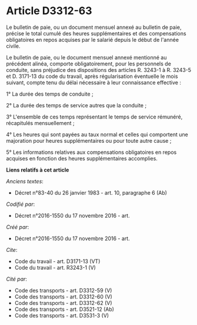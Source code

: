 # Article D3312-63

Le bulletin de paie, ou un document mensuel annexé au bulletin de paie, précise le total cumulé des heures supplémentaires et
des compensations obligatoires en repos acquises par le salarié depuis le début de l'année civile. 

Le bulletin de paie, ou le document mensuel annexé mentionné au précédent alinéa, comporte obligatoirement, pour les
personnels de conduite, sans préjudice des dispositions des articles R. 3243-1 à R. 3243-5 et D. 3171-13 du code du travail,
après régularisation éventuelle le mois suivant, compte tenu du délai nécessaire à leur connaissance effective : 

1° La durée des temps de conduite ; 

2° La durée des temps de service autres que la conduite ; 

3° L'ensemble de ces temps représentant le temps de service rémunéré, récapitulés mensuellement ; 

4° Les heures qui sont payées au taux normal et celles qui comportent une majoration pour heures supplémentaires ou pour
toute autre cause ; 

5° Les informations relatives aux compensations obligatoires en repos acquises en fonction des heures supplémentaires
accomplies.

**Liens relatifs à cet article**

_Anciens textes_:

  - Décret n°83-40 du 26 janvier 1983 - art. 10, paragraphe 6 (Ab)

_Codifié par_:

  - Décret n°2016-1550 du 17 novembre 2016 - art.

_Créé par_:

  - Décret n°2016-1550 du 17 novembre 2016 - art.

_Cite_:

  - Code du travail - art. D3171-13 (VT)
  - Code du travail - art. R3243-1 (V)

_Cité par_:

  - Code des transports - art. D3312-59 (V)
  - Code des transports - art. D3312-60 (V)
  - Code des transports - art. D3312-62 (V)
  - Code des transports - art. D3521-12 (Ab)
  - Code des transports - art. D3531-3 (V)
